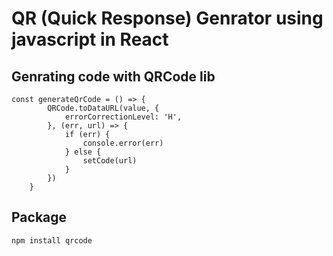 # QR (Quick Response) Genrator using javascript in React

## Genrating code with QRCode lib
```
const generateQrCode = () => {
        QRCode.toDataURL(value, {
            errorCorrectionLevel: 'H',
        }, (err, url) => {
            if (err) {
                console.error(err)
            } else {
                setCode(url)
            }
        })
    }

```

## Package

`npm install qrcode`